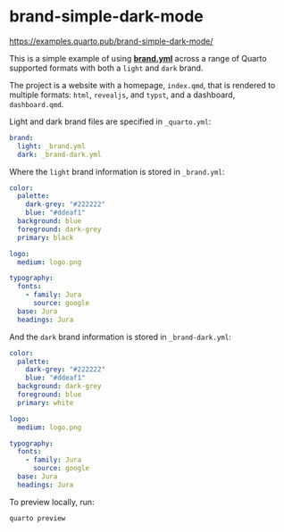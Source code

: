 # brand-simple-dark-mode


<https://examples.quarto.pub/brand-simple-dark-mode/>

This is a simple example of using
[**brand.yml**](https://posit-dev.github.io/brand-yml/) across a range
of Quarto supported formats with both a `light` and `dark` brand.

The project is a website with a homepage, `index.qmd`, that is rendered
to multiple formats: `html`, `revealjs`, and `typst`, and a dashboard,
`dashboard.qmd`.

Light and dark brand files are specified in `_quarto.yml`:

``` yaml
brand:
  light: _brand.yml
  dark: _brand-dark.yml
```

Where the `light` brand information is stored in `_brand.yml`:

``` yaml
color:
  palette:
    dark-grey: "#222222"
    blue: "#ddeaf1"
  background: blue
  foreground: dark-grey
  primary: black

logo: 
  medium: logo.png

typography:
  fonts:
    - family: Jura
      source: google
  base: Jura
  headings: Jura
```

And the `dark` brand information is stored in `_brand-dark.yml`:

``` yaml
color:
  palette:
    dark-grey: "#222222"
    blue: "#ddeaf1"
  background: dark-grey
  foreground: blue
  primary: white

logo: 
  medium: logo.png

typography:
  fonts:
    - family: Jura
      source: google
  base: Jura
  headings: Jura
```

To preview locally, run:

``` bash
quarto preview
```

